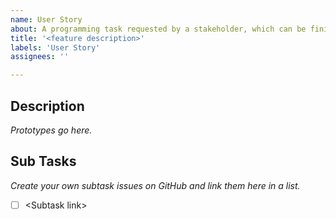 ```yaml
---
name: User Story
about: A programming task requested by a stakeholder, which can be finished within a sprint.
title: '<feature description>'
labels: 'User Story'
assignees: ''

---
```



## Description

*Prototypes go here.*


## Sub Tasks
*Create your own subtask issues on GitHub and link them here in a list.*
- [ ] \<Subtask link> 

